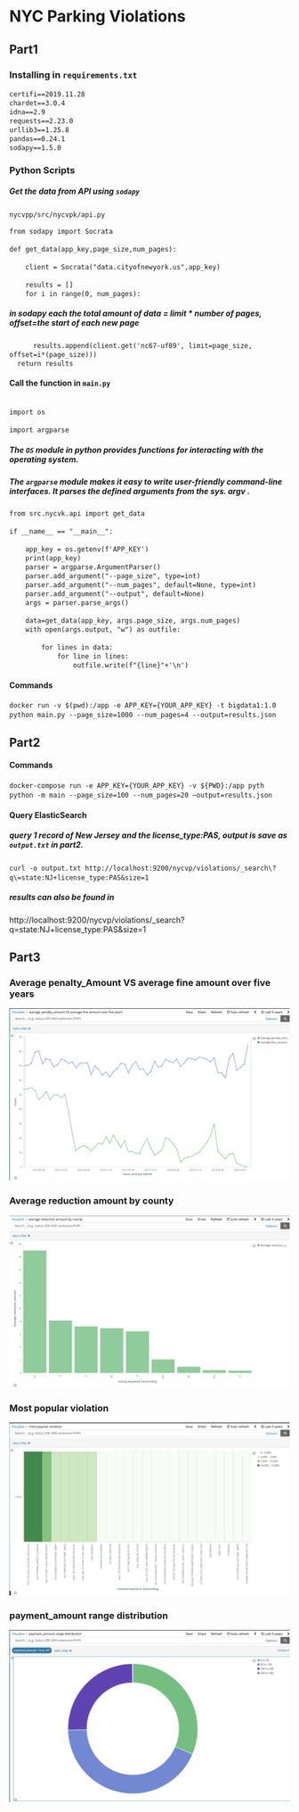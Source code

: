 # NYC Parking Violations

## Part1	

### Installing in `requirements.txt`

```
certifi==2019.11.28
chardet==3.0.4
idna==2.9
requests==2.23.0
urllib3==1.25.8
pandas==0.24.1
sodapy==1.5.0
```

### Python Scripts

##### Get the data from API using `sodapy`
`nycvpp/src/nycvpk/api.py`

```
from sodapy import Socrata

def get_data(app_key,page_size,num_pages):
	
	client = Socrata("data.cityofnewyork.us",app_key)

	results = []
	for i in range(0, num_pages):
  ```
  ##### in sodapy each the total amount of data = limit * number of pages, offset=the start of each new page
  ```
		results.append(client.get('nc67-uf89', limit=page_size, offset=i*(page_size)))
	return results
  ```

#### Call the function in `main.py`

```

import os

import argparse

```
##### The `OS` module in python provides functions for interacting with the operating system. 
##### The `argparse` module makes it easy to write user-friendly command-line interfaces. It parses the defined arguments from the sys. argv .

```
from src.nycvk.api import get_data

if __name__ == "__main__":

	app_key = os.getenv(f'APP_KEY')
	print(app_key)
	parser = argparse.ArgumentParser()
	parser.add_argument("--page_size", type=int)
	parser.add_argument("--num_pages", default=None, type=int)
	parser.add_argument("--output", default=None)
	args = parser.parse_args()
    
	data=get_data(app_key, args.page_size, args.num_pages)
	with open(args.output, "w") as outfile: 	

		for lines in data:
			for line in lines:
				outfile.write(f"{line}"+'\n')
```


  
#### Commands
`docker run -v $(pwd):/app -e APP_KEY={YOUR_APP_KEY} -t bigdata1:1.0 python main.py --page_size=1000 --num_pages=4 --output=results.json`

## Part2
#### Commands
 
 `docker-compose run -e APP_KEY={YOUR_APP_KEY} -v ${PWD}:/app pyth python -m main --page_size=100 --num_pages=20 —output=results.json`
 
#### Query ElasticSearch
##### query 1 record of New Jersey and the license_type:PAS, output is save as `output.txt` in part2.

 `curl -o output.txt http://localhost:9200/nycvp/violations/_search\?q\=state:NJ+license_type:PAS&size=1`
 
##### results can also be found in 
  
  http://localhost:9200/nycvp/violations/_search?q=state:NJ+license_type:PAS&size=1
  
  

## Part3
### Average penalty_Amount VS average fine amount over five years
![](/part3/1.png)

### Average reduction amount by county
![](/part3/2.png)

### Most popular violation
![](/part3/3.png)

### payment_amount range distribution 
![](/part3/4.png)







